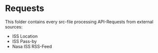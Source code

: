 # Requests
This folder contains every src-file processing API-Requests from external sources:
* ISS Location
* ISS Pass-by
* Nasa ISS RSS-Feed